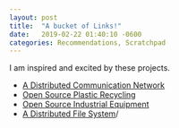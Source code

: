 ```yaml
---
layout: post
title:  "A bucket of Links!"
date:   2019-02-22 01:40:10 -0600
categories: Recommendations, Scratchpad
---
```

I am inspired and excited by these projects.
- [A Distributed Communication Network](https://matrix.org/blog/home/)
- [Open Source Plastic Recycling](https://preciousplastic.com/)
- [Open Source Industrial Equipment](https://www.opensourceecology.org/)
- [A Distributed File System](https://ipfs.io)/
